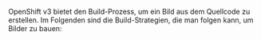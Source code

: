 OpenShift v3 bietet den Build-Prozess, um ein Bild aus dem Quellcode zu erstellen. Im Folgenden sind die Build-Strategien, die man folgen kann, um Bilder zu bauen:

